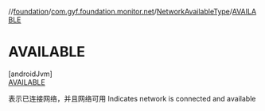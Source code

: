 //[foundation](../../../../index.md)/[com.gyf.foundation.monitor.net](../../index.md)/[NetworkAvailableType](../index.md)/[AVAILABLE](index.md)

# AVAILABLE

[androidJvm]\
[AVAILABLE](index.md)

表示已连接网络，并且网络可用 Indicates network is connected and available